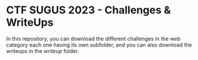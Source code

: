 # CTF SUGUS 2023 - Challenges & WriteUps

In this repository, you can download the different challenges in the _web_ category each one having its own subfolder, and you can also download the writeups in the _writeup_ folder.
